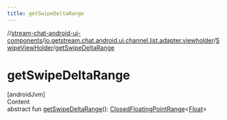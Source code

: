 ```yaml
---
title: getSwipeDeltaRange
---
```

//[stream-chat-android-ui-components](../../../index.md)/[io.getstream.chat.android.ui.channel.list.adapter.viewholder](../index.md)/[SwipeViewHolder](index.md)/[getSwipeDeltaRange](getSwipeDeltaRange.md)



# getSwipeDeltaRange  
[androidJvm]  
Content  
abstract fun [getSwipeDeltaRange](getSwipeDeltaRange.md)(): [ClosedFloatingPointRange](https://kotlinlang.org/api/latest/jvm/stdlib/kotlin.ranges/-closed-floating-point-range/index.html)&lt;[Float](https://kotlinlang.org/api/latest/jvm/stdlib/kotlin/-float/index.html)&gt;  



